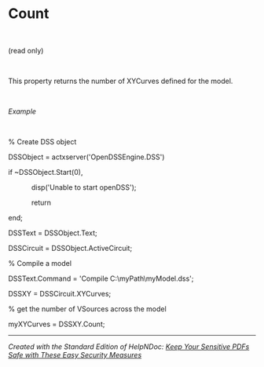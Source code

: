 # Count

&nbsp;

(read only)

&nbsp;

This property returns the number of XYCurves defined for the model.

&nbsp;

*Example*

&nbsp;

% Create DSS object

DSSObject = actxserver('OpenDSSEngine.DSS')

if ~DSSObject.Start(0),

&nbsp; &nbsp; &nbsp; &nbsp; &nbsp; &nbsp; disp('Unable to start openDSS');

&nbsp; &nbsp; &nbsp; &nbsp; &nbsp; &nbsp; return

end;

DSSText = DSSObject.Text;

DSSCircuit = DSSObject.ActiveCircuit;

% Compile a model &nbsp; &nbsp;

DSSText.Command = 'Compile C:\\myPath\\myModel.dss';

DSSXY = DSSCircuit.XYCurves;

% get the number of VSources across the model

myXYCurves = DSSXY.Count;

***
_Created with the Standard Edition of HelpNDoc: [Keep Your Sensitive PDFs Safe with These Easy Security Measures](<https://www.helpndoc.com/step-by-step-guides/how-to-generate-an-encrypted-password-protected-pdf-document/>)_
